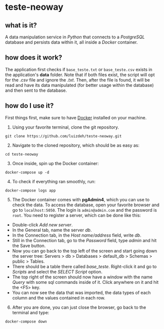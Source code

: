 # teste-neoway

## what is it?

A data manipulation service in *Python* that connects to a *PostgreSQL* database and persists data within it, all inside a *Docker* container.

## how does it work?

The application first checks if `base_teste.txt` or `base_teste.csv` exists in the application's **data** folder. Note that if both files exist, the script will opt for the .*csv* file and ignore the .*txt*. Then, after the file is found, it will be read and have its data manipulated (for better usage within the database) and then sent to the database.

## how do I use it?

First things first, make sure to have [Docker](https://www.docker.com/) installed on your machine.

1. Using your favorite terminal, clone the git repository.
```
git clone https://github.com/luizdeh/teste-neoway.git
```

2. Navigate to the cloned repository, which should be as easy as:
```
cd teste-neoway
```

3. Once inside, spin up the Docker container:
```
docker-compose up -d
```

4. To check if everything ran smoothly, run:
```
docker-compose logs app
```

5. The Docker container comes with **pgAdmin4**, which you can use to check the data. To access the database, open your favorite browser and go to `localhost:5050`. The login is `admin@admin.com` and the password is `root`. You need to register a server, which can be done like this:
  - Double-click *Add new server*.
  - In the General tab, name the server *db*.
  - In the Connection tab, in the *Host name/address* field, write *db*.
  - Still in the Connection tab, go to the *Password* field, type *admin* and hit the Save button.
  - Now you can go back to the top left of the screen and start going down the server tree: Servers > db > Databases > default_db > Schemas > public > Tables.
  - There should be a table there called *base_teste*. Right-click it and go to *Scripts* and select the *SELECT Script* option.
  - The top right of the screen should now have a window with the name *Query* with some sql commands inside of it. Click anywhere on it and hit the \<F5\> key.
  - You can now see the data that was imported, the data types of each column and the values contained in each row.

6. After you are done, you can just close the browser, go back to the terminal and type:
```
docker-compose down
```

